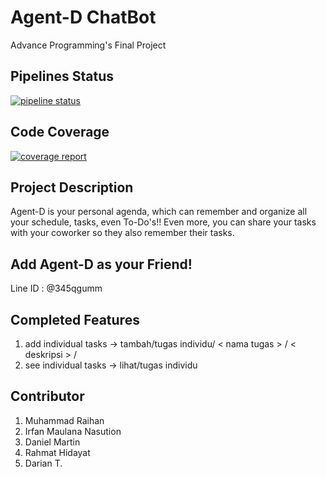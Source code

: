 # **Agent-D ChatBot**
Advance Programming's Final Project
## Pipelines Status
[![pipeline status](https://gitlab.com/raihan2604/agent-d/badges/master/pipeline.svg)](https://gitlab.com/raihan2604/agent-d/commits/master)

## Code Coverage
[![coverage report](https://gitlab.com/raihan2604/agent-d/badges/master/coverage.svg)](https://gitlab.com/raihan2604/agent-d/commits/master)

## Project Description
Agent-D is your personal agenda, which can remember and organize all your schedule, tasks, even To-Do's!!
Even more, you can share your tasks with your coworker so they also remember their tasks.

## Add Agent-D as your Friend!
Line ID : @345qgumm

## Completed Features
1. add individual tasks -> tambah/tugas individu/ < nama tugas > / < deskripsi > /<deadline dd-mm-yyy>
2. see individual tasks -> lihat/tugas individu

## Contributor
1. Muhammad Raihan
2. Irfan Maulana Nasution
3. Daniel Martin
4. Rahmat Hidayat
5. Darian T.